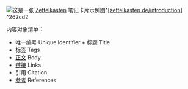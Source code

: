![](attachments/complete-zettel.png)这是一张 [Zettelkasten](如何做/笔记法/卢曼卡片盒笔记法.md) 笔记卡片示例图^[[zettelkasten.de/introduction](https://zettelkasten.de/introduction/zh/)] ^262cd2


内容对象清单：
- 唯一编号 Unique Identifier + 标题 Title
- 标签 Tags
- [正文](如何做/笔记法/笔记正文应遵循的原则.md) Body
- [链接](如何做/笔记法/笔记之间的连接.md) Links
- 引用 Citation
- [参考](如何做/笔记法/参考文献部分.md) References



